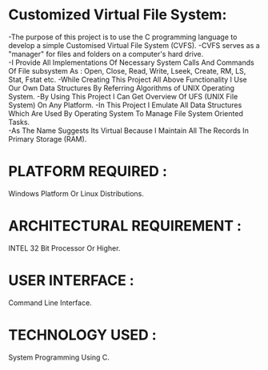 # Customized Virtual File System:

-The purpose of this project is to use the C programming language to develop a simple Customised Virtual File System (CVFS). 
-CVFS serves as a "manager" for files and folders on a computer's hard drive.  
-I Provide All Implementations Of Necessary System Calls And Commands Of File subsystem As : Open, Close, Read, Write, Lseek, Create, RM, LS, Stat, Fstat etc.
-While Creating This Project All Above Functionality I Use Our Own Data Structures By Referring Algorithms of UNIX Operating System.
-By Using This Project I Can Get Overview Of UFS (UNIX File System) On Any Platform.
-In This Project I Emulate All Data Structures Which Are Used By Operating System To Manage File System Oriented Tasks.  
-As The Name Suggests Its Virtual Because I Maintain All The Records In Primary Storage (RAM).

# PLATFORM REQUIRED :
Windows Platform Or Linux Distributions.
# ARCHITECTURAL REQUIREMENT :
INTEL 32 Bit Processor Or Higher.
# USER INTERFACE :
Command Line Interface.
# TECHNOLOGY USED :
System Programming Using C.
